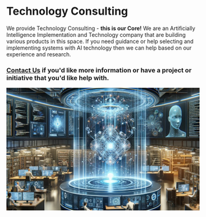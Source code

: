 # Technology Consulting

We provide Technology Consulting - **this is our Core!** We are an Artificially Intelligence Implementation and Technology company that are building various products in this space. If you need guidance or help selecting and implementing systems with AI technology then we can help based on our experience and research.

### [Contact Us](contact.md) if you'd like more information or have a project or initiative that you'd like help with.

![Technology Consulting](./CogniVirtus%20-%20Technology%20Consulting.jpg)
